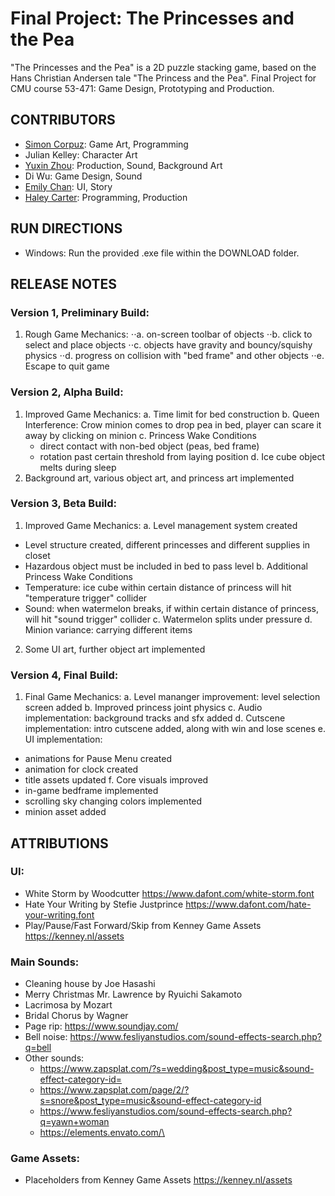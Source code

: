 # Final Project: The Princesses and the Pea
"The Princesses and the Pea" is a 2D puzzle stacking game, based on the Hans Christian Andersen tale "The Princess and the Pea". 
Final Project for CMU course 53-471: Game Design, Prototyping and Production.

## CONTRIBUTORS
- [Simon Corpuz](https://github.com/SiCorp560): Game Art, Programming
- Julian Kelley: Character Art
- [Yuxin Zhou](https://github.com/yuxinmaraz): Production, Sound, Background Art 
- Di Wu:  Game Design, Sound
- [Emily Chan](https://github.com/eggison): UI, Story
- [Haley Carter](https://github.com/hcarter20): Programming, Production

## RUN DIRECTIONS
- Windows: Run the provided .exe file within the DOWNLOAD folder.

## RELEASE NOTES
### Version 1, Preliminary Build:
1. Rough Game Mechanics:
⋅⋅a. on-screen toolbar of objects
⋅⋅b. click to select and place objects
⋅⋅c. objects have gravity and bouncy/squishy physics
⋅⋅d. progress on collision with "bed frame" and other objects
⋅⋅e. Escape to quit game	

### Version 2, Alpha Build:
1. Improved Game Mechanics:
  a. Time limit for bed construction
  b. Queen Interference: Crow minion comes to drop pea in bed, player can scare it away by clicking on minion
  c. Princess Wake Conditions
    - direct contact with non-bed object (peas, bed frame)
    - rotation past certain threshold from laying position
  d. Ice cube object melts during sleep
2. Background art, various object art, and princess art implemented

### Version 3, Beta Build:
1. Improved Game Mechanics: 
a. Level management system created
  - Level structure created, different princesses and different supplies in closet
  - Hazardous object must be included in bed to pass level
b. Additional Princess Wake Conditions
  - Temperature: ice cube within certain distance of princess will hit "temperature trigger" collider
  - Sound: when watermelon breaks, if within certain distance of princess, will hit "sound trigger" collider
c. Watermelon splits under pressure
d. Minion variance: carrying different items
2. Some UI art, further object art implemented

### Version 4, Final Build:
1. Final Game Mechanics:
a. Level mananger improvement: level selection screen added
b. Improved princess joint physics
c. Audio implementation: background tracks and sfx added
d. Cutscene implementation: intro cutscene added, along with win and lose scenes
e. UI implementation:
  - animations for Pause Menu created
  - animation for clock created
  - title assets updated
f. Core visuals improved
  - in-game bedframe implemented
  - scrolling sky changing colors implemented
  - minion asset added

## ATTRIBUTIONS 
### UI:
- White Storm by Woodcutter https://www.dafont.com/white-storm.font
- Hate Your Writing by Stefie Justprince https://www.dafont.com/hate-your-writing.font
- Play/Pause/Fast Forward/Skip from Kenney Game Assets https://kenney.nl/assets

### Main Sounds:
- Cleaning house by Joe Hasashi 
- Merry Christmas Mr. Lawrence by Ryuichi Sakamoto 
- Lacrimosa by Mozart
- Bridal Chorus by Wagner
- Page rip: https://www.soundjay.com/
- Bell noise: https://www.fesliyanstudios.com/sound-effects-search.php?q=bell
- Other sounds:
  - https://www.zapsplat.com/?s=wedding&post_type=music&sound-effect-category-id=
  - https://www.zapsplat.com/page/2/?s=snore&post_type=music&sound-effect-category-id
  - https://www.fesliyanstudios.com/sound-effects-search.php?q=yawn+woman
  - https://elements.envato.com/\

### Game Assets:
- Placeholders from Kenney Game Assets https://kenney.nl/assets
